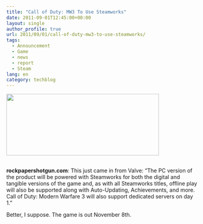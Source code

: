 ```yaml
---
title: "Call of Duty: MW3 To Use Steamworks"
date: 2011-09-01T12:45:00+00:00
layout: single
author_profile: true
url: 2011/09/01/call-of-duty-mw3-to-use-steamworks/
tags:
  - Announcement
  - Game
  - news
  - report
  - Steam
lang: en
category: techblog
---
```

<div dir="ltr" trbidi="on">
  <b></p> 
  
  <div>
    <a href="http://2.bp.blogspot.com/-sNC2T0VTZ9o/Tl92_nrKIZI/AAAAAAAAEA0/YwLTUED-x0Q/s1600/mw3.jpg" imageanchor="1"><img border="0" height="162" src="http://2.bp.blogspot.com/-sNC2T0VTZ9o/Tl92_nrKIZI/AAAAAAAAEA0/YwLTUED-x0Q/s400/mw3.jpg" width="400" /></a>
  </div>
  
  <div>
    <b><br /></b>
  </div>
  
  <p>
    rockpapershotgun.com</b>: This just came in from Valve: “The PC version of the product will be powered with Steamworks for both the digital and tangible versions of the game and, as with all Steamworks titles, offline play will also be supported along with Auto-Updating, Achievements, and more. Call of Duty: Modern Warfare 3 will also support dedicated servers on day 1.”
  </p>
  
  <p>
    Better, I suppose. The game is out November 8th.
  </p></div>